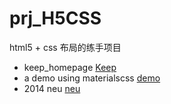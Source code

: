 # prj_H5CSS
html5 + css 布局的练手项目
- keep_homepage
 [Keep](http://htmlpreview.github.io/?https://github.com/Terence95/prj_H5CSS/blob/master/fake_keepfit/index_fake.html)
- a demo using materialscss
 [demo](http://htmlpreview.github.io/?https://github.com/Terence95/prj_H5CSS/blob/master/demo/index.html)
- 2014 neu 
 [neu](http://htmlpreview.github.io/?https://github.com/Terence95/prj_H5CSS/blob/master/NEU2014/index.html)
